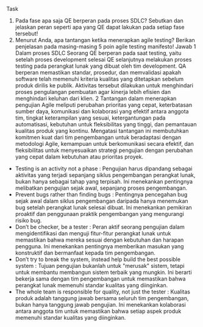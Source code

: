 Task

1. Pada fase apa saja QE berperan pada proses SDLC? Sebutkan dan jelaskan peran seperti apa yang QE dapat lakukan pada setiap fase tersebut!
2. Menurut Anda, apa tantangan ketika menerapkan agile testing? Berikan penjelasan pada masing-masing 5 poin agile testing manifesto!
   Jawab
   1 Dalam proses SDLC Seorang QE berperan pada saat testing, yaitu setelah proses development selesai QE selanjutnya melakukan proses testing pada perangkat lunak yang dibuat oleh tim development. QA berperan memastikan standar, prosedur, dan memvalidasi apakah software telah memenuhi kriteria kualitas yang ditetapkan sebelum produk dirilis ke publik. Aktivitas tersebut dilakukan untuk menghindari proses pengulangan pembuatan agar kinerja lebih efisien dan menghindari keluhan dari klien.
   2 Tantangan dalam menerapkan pengujian Agile meliputi perubahan prioritas yang cepat, keterbatasan sumber daya, komunikasi dan kolaborasi yang efektif antara anggota tim, tingkat keterampilan yang sesuai, ketergantungan pada automatisasi, kebutuhan untuk fleksibilitas yang tinggi, dan pemantauan kualitas produk yang kontinu. Mengatasi tantangan ini membutuhkan komitmen kuat dari tim pengembangan untuk beradaptasi dengan metodologi Agile, kemampuan untuk berkomunikasi secara efektif, dan fleksibilitas untuk menyesuaikan strategi pengujian dengan perubahan yang cepat dalam kebutuhan atau prioritas proyek.

- Testing is an activity not a phase : Pengujian harus dipandang sebagai aktivitas yang terjadi sepanjang siklus pengembangan perangkat lunak, bukan hanya sebagai tahap yang terpisah. Ini menekankan pentingnya melibatkan pengujian sejak awal, sepanjang proses pengembangan.
- Prevent bugs rather than finding bugs : Pentingnya pencegahan bug sejak awal dalam siklus pengembangan daripada hanya menemukan bug setelah perangkat lunak selesai dibuat. Ini menekankan pemikiran proaktif dan penggunaan praktik pengembangan yang mengurangi risiko bug.
- Don’t be checker, be a tester : Peran aktif seorang pengujian dalam mengidentifikasi dan menguji fitur-fitur perangkat lunak untuk memastikan bahwa mereka sesuai dengan kebutuhan dan harapan pengguna. Ini menekankan pentingnya memberikan masukan yang konstruktif dan bermanfaat kepada tim pengembangan.
- Don’t try to break the system, instead help build the best possible system : Tujuan pengujian bukanlah untuk "merusak" sistem, tetapi untuk membantu membangun sistem terbaik yang mungkin. Ini berarti bekerja sama dengan tim pengembangan untuk memastikan bahwa perangkat lunak memenuhi standar kualitas yang diinginkan.
- The whole team is responsible for quality, not just the tester : Kualitas produk adalah tanggung jawab bersama seluruh tim pengembangan, bukan hanya tanggung jawab pengujian. Ini menekankan kolaborasi antara anggota tim untuk memastikan bahwa setiap aspek produk memenuhi standar kualitas yang diinginkan.
